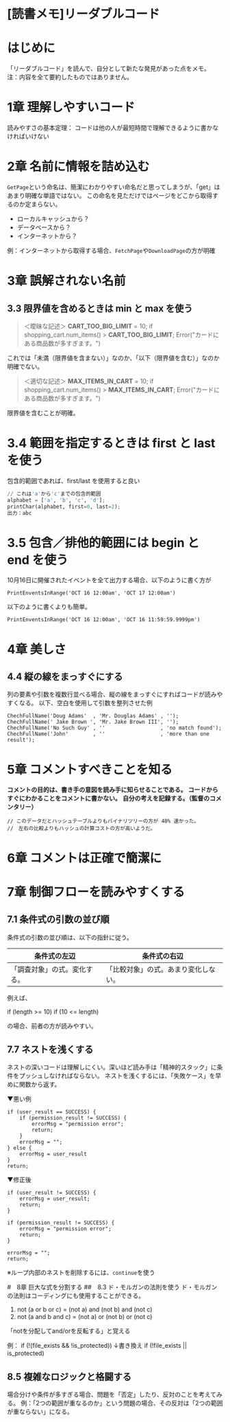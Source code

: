 # [読書メモ]リーダブルコード
# はじめに
「リーダブルコード」を読んで、自分として新たな発見があった点をメモ。
注：内容を全て要約したものではありません。

# 1章 理解しやすいコード
読みやすさの基本定理：
コードは他の人が最短時間で理解できるように書かなければいけない

# 2章 名前に情報を詰め込む
`GetPage`という命名は、簡潔にわかりやすい命名だと思ってしまうが、「get」はあまり明確な単語ではない。
この命名を見ただけではページをどこから取得するのか定まらない。

- ローカルキャッシュから？
- データベースから？
- インターネットから？
  
例：インターネットから取得する場合、`FetchPage`や`DownloadPage`の方が明確

# 3章 誤解されない名前
## 3.3 限界値を含めるときは min と max を使う

> ＜曖昧な記述＞
> **CART_TOO_BIG_LIMIT** = 10;
> if shopping_cart.num_items() > **CART_TOO_BIG_LIMIT**;
> Error("カードにある商品数が多すぎます。")

これでは「未満（限界値を含まない）」なのか、「以下（限界値を含む）」なのか明確でない。

> ＜適切な記述＞
> **MAX_ITEMS_IN_CART** = 10;
> if shopping_cart.num_items() > **MAX_ITEMS_IN_CART**; 
> Error("カードにある商品数が多すぎます。")

限界値を含むことが明確。

# 3.4 範囲を指定するときは first と last を使う
包含的範囲であれば、first/last を使用すると良い

```python
// これは'a'から'c'までの包含的範囲
alphabet = ['a', 'b', 'c', 'd'];
printChar(alphabet, first=0, last=2);
出力：abc
```

# 3.5 包含／排他的範囲には begin と end を使う
10月16日に開催されたイベントを全て出力する場合、以下のように書く方が
```
PrintEnventsInRange('OCT 16 12:00am', 'OCT 17 12:00am')
```
以下のように書くよりも簡単。
```
PrintEnventsInRange('OCT 16 12:00am', 'OCT 16 11:59:59.9999pm')
```

# 4章 美しさ
## 4.4 縦の線をまっすぐにする
列の要素や引数を複数行並べる場合、縦の線をまっすぐにすればコードが読みやすくなる。
以下、空白を使用して引数を整列させた例

```
ChechFullName('Doug Adams'  , 'Mr. Douglas Adams' , '');
ChechFullName(' Jake Brown ', 'Mr. Jake Brown III', '');
ChechFullName('No Such Guy' , ''                  , 'no match found');
ChechFullName('John'        , ''                  , 'more than one result');
```

# 5章 コメントすべきことを知る
**コメントの目的は、書き手の意図を読み手に知らせることである。**
**コードからすぐにわかることをコメントに書かない。**
**自分の考えを記録する。（監督のコメンタリー）**
```
// このデータだとハッシュテーブルよりもバイナリツリーの方が 40% 速かった。
//　左右の比較よりもハッシュの計算コストの方が高いようだ。
```

# 6章 コメントは正確で簡潔に

# 7章 制御フローを読みやすくする
## 7.1 条件式の引数の並び順
条件式の引数の並び順は、以下の指針に従う。

| 条件式の左辺                 | 条件式の右辺                         |
| ---------------------------- | ------------------------------------ |
| 「調査対象」の式。変化する。 | 「比較対象」の式。あまり変化しない。 |

例えば、

if (length >= 10)
if (10 <= length)

の場合、前者の方が読みやすい。

## 7.7 ネストを浅くする
ネストの深いコードは理解しにくい。深いほど読み手は「精神的スタック」に条件をプッシュしなければならない。
ネストを浅くするには、「失敗ケース」を早めに関数から返す。

▼悪い例
```
if (user_result == SUCCESS) {
    if (permission_result != SUCCESS) {
        errorMsg = "permission error";
        return;
    }
    errorMsg = "";
} else {
    errorMsg = user_result
}
return;
```

▼修正後
```
if (user_result != SUCCESS) {
    errorMsg = user_result;
    return;
}

if (permission_result != SUCCESS) {
    errorMsg = "permission error";
    return;
}

errorMsg = "";
return;
```
※ループ内部のネストを削除するには、`continue`を使う

#　8章 巨大な式を分割する
##　8.3 ド・モルガンの法則を使う
ド・モルガンの法則はコーディングにも使用することができる。

1. not (a or b or c) = (not a) and (not b) and (not c)
2. not (a and b and c) = (not a) or (not b) or (not c)

「notを分配してand/orを反転する」と覚える

例：
if (!(file_exists && !is_protected))
↓書き換え
if (!file_exists || is_protected)

## 8.5 複雑なロジックと格闘する
場合分けや条件が多すぎる場合、問題を「否定」したり、反対のことを考えてみる。
例：「2つの範囲が重なるのか」という問題の場合、その反対は「2つの範囲が重ならない」になる。
